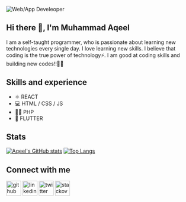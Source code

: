 ![Web/App Develeoper](https://media-exp1.licdn.com/dms/image/C4D16AQFXw1ADCHw2hg/profile-displaybackgroundimage-shrink_200_800/0/1653202359333?e=1666828800&v=beta&t=JoLAeuiZJSyHFzH9LfCFaoGhbIpWLjm4vrS_os1CoMI)

## Hi there 👋, I'm Muhammad Aqeel
I am a self-taught programmer, who is passionate about learning new technologies every single day. I love learning new skills. I believe that coding is the true power of technology⚡. I am good at coding skills and building new codes!!👨‍💻

## Skills and experience
- ⚛ REACT 
- 💻 HTML / CSS / JS
- 👨‍💻 PHP 
- 📱 FLUTTER

## Stats
[![Aqeel's GitHub stats](https://github-readme-stats.vercel.app/api?username=muhammadaqeel7)](https://github.com/muhammadaqeel7/github-readme-stats) 
[![Top Langs](https://github-readme-stats.vercel.app/api/top-langs/?username=muhammadaqeel7)](https://github.com/muhammadaqeel7/github-readme-stats)

## Connect with me
[<img src='https://cdn.jsdelivr.net/npm/simple-icons@3.0.1/icons/github.svg' alt='github' height='40'>](https://github.com/muhammadaqeel7)  [<img src='https://cdn.jsdelivr.net/npm/simple-icons@3.0.1/icons/linkedin.svg' alt='linkedin' height='40'>](https://www.linkedin.com/in/muhammad-aqeel-8852b9213/)  [<img src='https://cdn.jsdelivr.net/npm/simple-icons@3.0.1/icons/twitter.svg' alt='twitter' height='40'>](https://twitter.com/MuhammadAqeel_)  [<img src='https://cdn.jsdelivr.net/npm/simple-icons@3.0.1/icons/stackoverflow.svg' alt='stackoverflow' height='40'>](https://stackoverflow.com/users/muhammad-aqeel)  


<!---
muhammadaqeel7/muhammadaqeel7 is a ✨ special ✨ repository because its `README.md` (this file) appears on your GitHub profile.
You can click the Preview link to take a look at your changes.
--->

